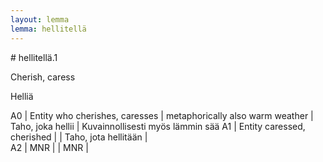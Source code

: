 ```yaml
---
layout: lemma
lemma: hellitellä
---
```


<div class="sense">
# <span class="sensename">hellitellä.1</span>

<span class="description">Cherish, caress</span>

<span class="description">Helliä</span>

A0 | Entity who cherishes, caresses | metaphorically also warm weather | Taho, joka hellii | Kuvainnollisesti myös lämmin sää
A1 | Entity caressed, cherished |   | Taho, jota hellitään |  
A2 | MNR |   | MNR |  

</div>

